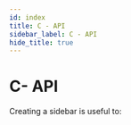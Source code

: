 ```yaml
---
id: index
title: C - API
sidebar_label: C - API
hide_title: true
---
```


# C- API

Creating a sidebar is useful to:
